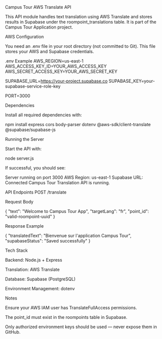   Campus Tour AWS Translate API

This API module handles text translation using AWS Translate and stores results in Supabase under the roompoint_translations table.
It is part of the Campus Tour Application project.

 AWS Configuration

You need an .env file in your root directory (not committed to Git).
This file stores your AWS and Supabase credentials.

 .env Example
AWS_REGION=us-east-1
AWS_ACCESS_KEY_ID=YOUR_AWS_ACCESS_KEY
AWS_SECRET_ACCESS_KEY=YOUR_AWS_SECRET_KEY

SUPABASE_URL=https://your-project.supabase.co
SUPABASE_KEY=your-supabase-service-role-key

PORT=3000


  Dependencies

Install all required dependencies with:

npm install express cors body-parser dotenv @aws-sdk/client-translate @supabase/supabase-js

 Running the Server

Start the API with:

node server.js


If successful, you should see:

Server running on port 3000
AWS Region: us-east-1
Supabase URL: Connected
Campus Tour Translation API is running.

 API Endpoints
POST /translate

Request Body

{
  "text": "Welcome to Campus Tour App",
  "targetLang": "fr",
  "point_id": "valid-roompoint-uuid"
}


Response Example

{
  "translatedText": "Bienvenue sur l'application Campus Tour",
  "supabaseStatus": "Saved successfully"
}

  Tech Stack

Backend: Node.js + Express

Translation: AWS Translate

Database: Supabase (PostgreSQL)

Environment Management: dotenv

  Notes

Ensure your AWS IAM user has TranslateFullAccess permissions.

The point_id must exist in the roompoints table in Supabase.

Only authorized environment keys should be used — never expose them in GitHub.